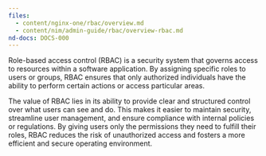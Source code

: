 ```yaml
---
files:
  - content/nginx-one/rbac/overview.md
  - content/nim/admin-guide/rbac/overview-rbac.md
nd-docs: DOCS-000
---
```

Role-based access control (RBAC) is a security system that governs access to resources within a software application. By assigning specific roles to users or groups, RBAC ensures that only authorized individuals have the ability to perform certain actions or access particular areas.

The value of RBAC lies in its ability to provide clear and structured control over what users can see and do. This makes it easier to maintain security, streamline user management, and ensure compliance with internal policies or regulations. By giving users only the permissions they need to fulfill their roles, RBAC reduces the risk of unauthorized access and fosters a more efficient and secure operating environment.
